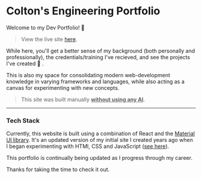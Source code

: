 # Colton's Engineering Portfolio

Welcome to my Dev Portfolio! 👋

> View the live site [here](https://coltonrandall.github.io/dev-portfolio/).

While here, you'll get a better sense of my background (both personally and professionally), the credentials/training I've recieved, and see the projects I've created 🔨 .

This is also my space for consolidating modern web-development knowledge in varying frameworks and languages, while also acting as a canvas for experimenting with new concepts.

> This site was built manually **<ins>without using any AI</ins>**.

<hr>

### Tech Stack

Currently, this website is built using a combination of React and the [Material UI library](https://mui.com). It's an updated version of my initial site I created years ago when I began experimenting with HTMl, CSS and JavaScript ([see here](https://github.com/ColtonRandall/old-portfolio-website)).

This portfolio is continually being updated as I progress through my career.

Thanks for taking the time to check it out.

